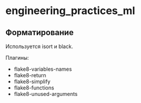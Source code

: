 # engineering_practices_ml

## Форматирование

Используется isort и black.

Плагины:
  * flake8-variables-names
  * flake8-return
  * flake8-simplify
  * flake8-functions
  * flake8-unused-arguments
